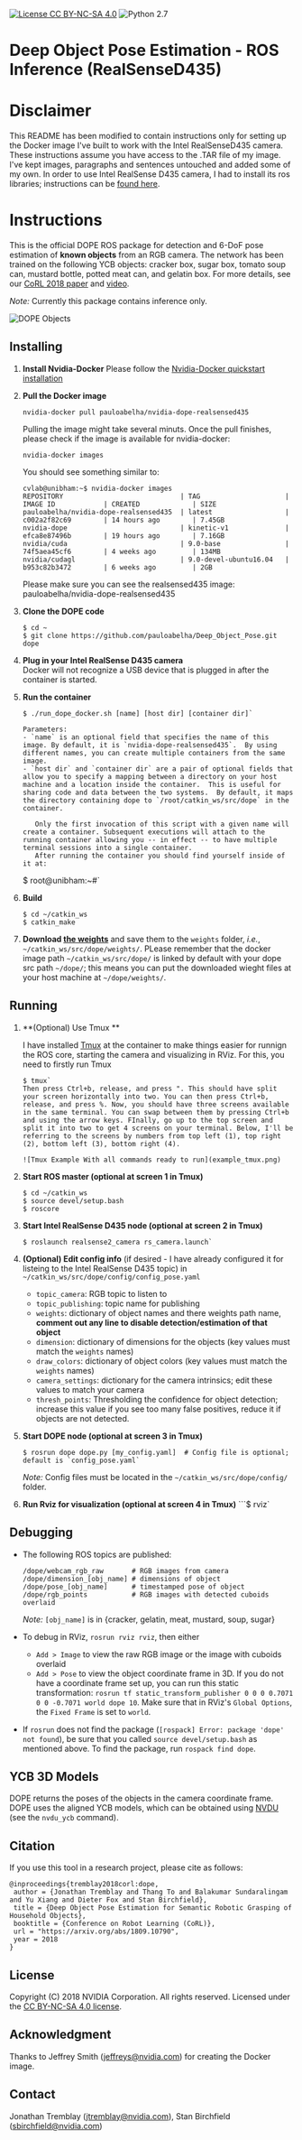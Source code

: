 [![License CC BY-NC-SA 4.0](https://img.shields.io/badge/License-CC%20BY--NC--SA%204.0-blue.svg)](https://creativecommons.org/licenses/by-nc-sa/4.0/legalcode)
![Python 2.7](https://img.shields.io/badge/python-2.7-green.svg)
# Deep Object Pose Estimation - ROS Inference  (RealSenseD435)

# Disclaimer
This README has been modified to contain instructions only for setting up the Docker image I've built to work with the Intel RealSenseD435 camera. These instructions assume you have access to the .TAR file of my image. I've kept images, paragraphs and sentences untouched and added some of my own. In order to use Intel RealSense D435 camera, I had to install its ros libraries; instructions can be [found here](https://github.com/intel-ros/realsense/#installation-instructions).

# Instructions
This is the official DOPE ROS package for detection and 6-DoF pose estimation of **known objects** from an RGB camera.  The network has been trained on the following YCB objects:  cracker box, sugar box, tomato soup can, mustard bottle, potted meat can, and gelatin box.  For more details, see our [CoRL 2018 paper](https://arxiv.org/abs/1809.10790) and [video](https://youtu.be/yVGViBqWtBI).

*Note:*  Currently this package contains inference only.

![DOPE Objects](dope_objects.png)

## Installing

1. **Install Nvidia-Docker**
   Please follow the [Nvidia-Docker quickstart installation](https://github.com/NVIDIA/nvidia-docker)
   
2. **Pull the Docker image**

   ```
   nvidia-docker pull pauloabelha/nvidia-dope-realsensed435
   ```
   Pulling the image might take several minuts. Once the pull finishes, please check if the image is available for nvidia-docker:
   ```
   nvidia-docker images
   ```   
   
   You should see something similar to:
   ```
   cvlab@unibham:~$ nvidia-docker images
   REPOSITORY                             | TAG                     | IMAGE ID            | CREATED             | SIZE
   pauloabelha/nvidia-dope-realsensed435  | latest                  | c002a2f82c69        | 14 hours ago        | 7.45GB
   nvidia-dope                            | kinetic-v1              | efca8e87496b        | 19 hours ago        | 7.16GB
   nvidia/cuda                            | 9.0-base                | 74f5aea45cf6        | 4 weeks ago         | 134MB
   nvidia/cudagl                          | 9.0-devel-ubuntu16.04   | b953c82b3472        | 6 weeks ago         | 2GB
   ```
   Please make sure you can see the realsensed435 image: pauloabelha/nvidia-dope-realsensed435

3. **Clone the DOPE code**  
   ```
   $ cd ~
   $ git clone https://github.com/pauloabelha/Deep_Object_Pose.git dope
   ```
   
4. **Plug in your Intel RealSense D435 camera**  
   Docker will not recognize a USB device that is plugged in after the container is started.
   
5. **Run the container**  
   ```
   $ ./run_dope_docker.sh [name] [host dir] [container dir]`
   
   Parameters:
   - `name` is an optional field that specifies the name of this image. By default, it is `nvidia-dope-realsensed435`.  By using different names, you can create multiple containers from the same image.  
   - `host dir` and `container dir` are a pair of optional fields that allow you to specify a mapping between a directory on your host machine and a location inside the container.  This is useful for sharing code and data between the two systems.  By default, it maps the directory containing dope to `/root/catkin_ws/src/dope` in the container.  
   
      Only the first invocation of this script with a given name will create a container. Subsequent executions will attach to the running container allowing you -- in effect -- to have multiple terminal sessions into a single container.
      After running the container you should find yourself inside of it at:
      ```
      $ root@unibham:~#`
   
7. **Build**
     ```
     $ cd ~/catkin_ws
     $ catkin_make
     ``` 

8. **Download [the weights](https://drive.google.com/open?id=1DfoA3m_Bm0fW8tOWXGVxi4ETlLEAgmcg)** and save them to the `weights` folder, *i.e.*, `~/catkin_ws/src/dope/weights/`. PLease remember that the docker image path `~/catkin_ws/src/dope/` is linked by default with your dope src path `~/dope/`; this means you can put the downloaded wieght files at your host machine at `~/dope/weights/`.


## Running

1. **(Optional) Use Tmux **

   I have installed [Tmux](https://tmuxcheatsheet.com/) at the container to make things easier for runnign the ROS core, starting the camera and visualizing in RViz. For this, you need to firstly run Tmux
   ```
   $ tmux`
   Then press Ctrl+b, release, and press ". This should have split your screen horizontally into two. You can then press Ctrl+b, release, and press %. Now, you should have three screens available in the same terminal. You can swap between them by pressing Ctrl+b and using the arrow keys. FInally, go up to the top screen and split it into two to get 4 screens on your terminal. Below, I'll be referring to the screens by numbers from top left (1), top right (2), bottom left (3), bottom right (4).
   
   ![Tmux Example With all commands ready to run](example_tmux.png)

1. **Start ROS master (optional at screen 1 in Tmux)**
      ```
      $ cd ~/catkin_ws
      $ source devel/setup.bash
      $ roscore
      ```

2. **Start Intel RealSense D435 node (optional at screen 2 in Tmux)** 
      ```
      $ roslaunch realsense2_camera rs_camera.launch`
      ```  

3. **(Optional) Edit config info** (if desired - I have already configured it for listeing to the Intel RealSense D435 topic) in `~/catkin_ws/src/dope/config/config_pose.yaml`
    * `topic_camera`: RGB topic to listen to
    * `topic_publishing`: topic name for publishing
    * `weights`: dictionary of object names and there weights path name, **comment out any line to disable detection/estimation of that object**
    * `dimension`: dictionary of dimensions for the objects  (key values must match the `weights` names)
    * `draw_colors`: dictionary of object colors  (key values must match the `weights` names)
    * `camera_settings`: dictionary for the camera intrinsics; edit these values to match your camera
    * `thresh_points`: Thresholding the confidence for object detection; increase this value if you see too many false positives, reduce it if  objects are not detected. 
    
4. **Start DOPE node (optional at screen 3 in Tmux)**
    ```
    $ rosrun dope dope.py [my_config.yaml]  # Config file is optional; default is `config_pose.yaml`
    ```

    *Note:*  Config files must be located in the `~/catkin_ws/src/dope/config/` folder.
    
5. **Run Rviz for visualization (optional at screen 4 in Tmux)**
    ```$ rviz`

## Debugging

* The following ROS topics are published:
     ```
     /dope/webcam_rgb_raw       # RGB images from camera 
     /dope/dimension_[obj_name] # dimensions of object
     /dope/pose_[obj_name]      # timestamped pose of object
     /dope/rgb_points           # RGB images with detected cuboids overlaid
     ```
     *Note:* `[obj_name]` is in {cracker, gelatin, meat, mustard, soup, sugar}

* To debug in RViz, `rosrun rviz rviz`, then either
  * `Add > Image` to view the raw RGB image or the image with cuboids overlaid
  * `Add > Pose` to view the object coordinate frame in 3D.  If you do not have a coordinate frame set up, you can run this static transformation: `rosrun tf static_transform_publisher 0 0 0 0.7071 0 0 -0.7071 world dope 10`.  Make sure that in RViz's `Global Options`, the `Fixed Frame` is set to `world`. 

* If `rosrun` does not find the package (`[rospack] Error: package 'dope' not found`), be sure that you called `source devel/setup.bash` as mentioned above.  To find the package, run `rospack find dope`. 


## YCB 3D Models

DOPE returns the poses of the objects in the camera coordinate frame.  DOPE uses the aligned YCB models, which can be obtained using [NVDU](https://github.com/NVIDIA/Dataset_Utilities) (see the `nvdu_ycb` command).


## Citation

If you use this tool in a research project, please cite as follows:
```
@inproceedings{tremblay2018corl:dope,
 author = {Jonathan Tremblay and Thang To and Balakumar Sundaralingam and Yu Xiang and Dieter Fox and Stan Birchfield},
 title = {Deep Object Pose Estimation for Semantic Robotic Grasping of Household Objects},
 booktitle = {Conference on Robot Learning (CoRL)},
 url = "https://arxiv.org/abs/1809.10790",
 year = 2018
}
```

## License

Copyright (C) 2018 NVIDIA Corporation. All rights reserved. Licensed under the [CC BY-NC-SA 4.0 license](https://creativecommons.org/licenses/by-nc-sa/4.0/legalcode).


## Acknowledgment 

Thanks to Jeffrey Smith (jeffreys@nvidia.com) for creating the Docker image. 


## Contact

Jonathan Tremblay (jtremblay@nvidia.com), Stan Birchfield (sbirchfield@nvidia.com)
